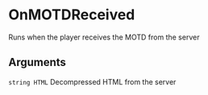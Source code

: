 # OnMOTDReceived

Runs when the player receives the MOTD from the server

## Arguments

`string HTML` Decompressed HTML from the server